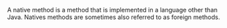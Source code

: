 A native method is a method that is implemented in a language other than
Java. Natives methods are sometimes also referred to as foreign methods.